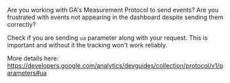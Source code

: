 Are you working with GA's Measurement Protocol to send events? Are you frustrated with events not appearing in the dashboard despite sending them correctly?

Check if you are sending `ua` parameter along with your request. This is important and without it the tracking won't work reliably. 

More details here: https://developers.google.com/analytics/devguides/collection/protocol/v1/parameters#ua

